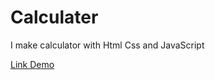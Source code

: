 # Calculater
I make calculator with Html Css and JavaScript 


 <a href="https://sivansuh.github.io/Calculater/">Link Demo</a>
